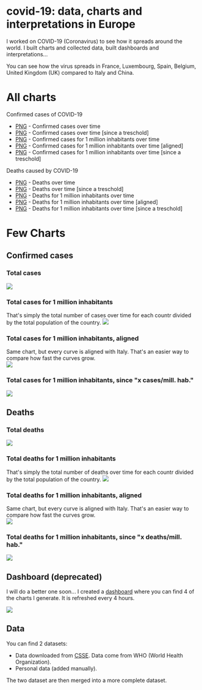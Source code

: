 # covid-19: data, charts and interpretations in Europe
I worked on COVID-19 (Coronavirus) to see how it spreads around the world. I built charts and collected data, built dashboards and interpretations...

You can see how the virus spreads in France, Luxembourg, Spain, Belgium, United Kingdom (UK) compared to Italy and China.
# All charts
Confirmed cases of COVID-19
* [PNG](https://raw.githubusercontent.com/rozierguillaume/covid-19/master/images/charts/cases.png) - Confirmed cases over time
* [PNG](https://raw.githubusercontent.com/rozierguillaume/covid-19/master/images/charts/cases_since.png) - Confirmed cases over time [since a treschold]
* [PNG](https://raw.githubusercontent.com/rozierguillaume/covid-19/master/images/charts/cases_per_1m_inhabitant.png) - Confirmed cases for 1 million inhabitants over time
* [PNG](https://raw.githubusercontent.com/rozierguillaume/covid-19/master/images/charts/cases_per_1m_inhabitant_aligned.png) - Confirmed cases for 1 million inhabitants over time [aligned]
* [PNG](https://raw.githubusercontent.com/rozierguillaume/covid-19/master/images/charts/cases_per_1m_inhabitant_since.png) - Confirmed cases for 1 million inhabitants over time [since a treschold]

Deaths caused by COVID-19
* [PNG](https://raw.githubusercontent.com/rozierguillaume/covid-19/master/images/charts/deaths.png) - Deaths over time
* [PNG](https://raw.githubusercontent.com/rozierguillaume/covid-19/master/images/charts/deaths_since.png) -  Deaths over time [since a treschold]
* [PNG](https://raw.githubusercontent.com/rozierguillaume/covid-19/master/images/charts/deaths_per_1m_inhabitant.png) -  Deaths for 1 million inhabitants over time
* [PNG](https://raw.githubusercontent.com/rozierguillaume/covid-19/master/images/charts/deaths_per_1m_inhabitant_aligned.png) -  Deaths for 1 million inhabitants over time [aligned]
* [PNG](https://raw.githubusercontent.com/rozierguillaume/covid-19/master/images/charts/deaths_per_1m_inhabitant_since.png) - Deaths for 1 million inhabitants over time [since a treschold]

# Few Charts
## Confirmed cases
### Total cases
![](./images/charts/cases.png)

### Total cases for 1 million inhabitants
That's simply the total number of cases over time for each countr divided by the total population of the country.
![](./images/charts/cases_per_1m_inhabitant.png)

### Total cases for 1 million inhabitants, aligned
Same chart, but every curve is aligned with Italy. That's an easier way to compare how fast the curves grow.  
![](./images/charts/cases_per_1m_inhabitant_aligned.png)

### Total cases for 1 million inhabitants, since "x cases/mill. hab."
![](./images/charts/cases_per_1m_inhabitant_since.png)

## Deaths
### Total deaths
![](./images/charts/deaths.png)

### Total deaths for 1 million inhabitants
That's simply the total number of deaths over time for each countr divided by the total population of the country.
![](./images/charts/deaths_per_1m_inhabitant.png)

### Total deaths for 1 million inhabitants, aligned
Same chart, but every curve is aligned with Italy. That's an easier way to compare how fast the curves grow.  
![](./images/charts/deaths_per_1m_inhabitant_aligned.png)

### Total deaths for 1 million inhabitants, since "x deaths/mill. hab."
![](./images/charts/deaths_per_1m_inhabitant_since.png)

## Dashboard (deprecated)
I will do a better one soon...
I created a [dashboard](https://plot.ly/dashboard/worldice:14/) where you can find 4 of the charts I generate. It is refreshed every 4 hours.

![](./images/dashboard.png)

## Data
You can find 2 datasets:
- Data downloaded from [CSSE](https://github.com/CSSEGISandData/COVID-19). Data come from WHO (World Health Organization).
- Personal data (added manually).

The two dataset are then merged into a more complete dataset.

